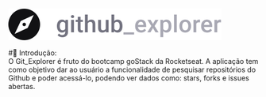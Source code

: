 ![logo](https://github.com/Levils114/Git_Explore/blob/master/src/assets/logo.svg)

#🔎 Introdução:  
  O Git_Explorer é fruto do bootcamp goStack da Rocketseat. A aplicação tem como objetivo dar ao usuário a funcionalidade de         pesquisar repositórios do Github e poder acessá-lo, podendo ver dados como: stars, forks e issues abertas.
  
  


